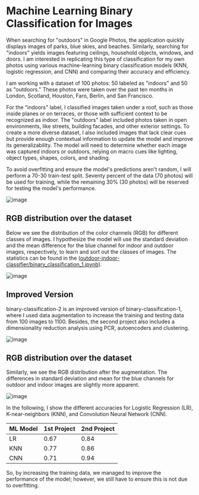 # Machine Learning Binary Classification for Images

When searching for "outdoors" in Google Photos, the application quickly displays images of parks, blue skies, and beaches. Similarly, searching for "indoors" yields images featuring ceilings, household objects, windows, and doors. I am interested in replicating this type of classification for my own photos using various machine-learning binary classification models (KNN, logistic regression, and CNN) and comparing their accuracy and efficiency.

I am working with a dataset of 100 photos: 50 labeled as "indoors" and 50 as "outdoors." These photos were taken over the past ten months in London, Scotland, Houston, Faro, Berlin, and San Francisco.

For the "indoors" label, I classified images taken under a roof, such as those inside planes or on terraces, or those with sufficient context to be recognized as indoor. The "outdoors" label included photos taken in open environments, like streets, building facades, and other exterior settings. To create a more diverse dataset, I also included images that lack clear cues but provide enough contextual information to update the model and improve its generalizability. The model will need to determine whether each image was captured indoors or outdoors, relying on macro cues like lighting, object types, shapes, colors, and shading.

To avoid overfitting and ensure the model's predictions aren't random, I will perform a 70-30 train-test split. Seventy percent of the data (70 photos) will be used for training, while the remaining 30% (30 photos) will be reserved for testing the model's performance.

![image](https://github.com/user-attachments/assets/b1d64476-a9c6-410d-944f-55bcdb76b222)

## RGB distribution over the dataset
Below we see the distribution of the color channels (RGB) for different classes of images. I hypothesize the model will use the standard deviation and the mean difference for the blue channel for indoor and outdoor images, respectively, to learn and sort out the classes of images. The statistics can be found in the ([outdoor-indoor-classifier/binary_classification_1.ipynb](https://github.com/steniodeassis/outdoor-indoor-classifier/edit/main/README.md)).

![image](https://github.com/user-attachments/assets/60d174d4-4679-491e-a0e9-a0cd8989115d)


## Improved Version

binary-classification-2 is an improved version of binary-classification-1, where I used data augmentation to increase the training and testing data from 100 images to 1100. Besides, the second project also includes a dimensionality reduction analysis using PCR, autoencoders and clustering.

![image](https://github.com/user-attachments/assets/d7feee81-8fa2-471c-be9a-c699a01f8df8)

## RGB distribution over the dataset
Similarly, we see the RGB distribution after the augmentation. The differences in standard deviation and mean for the blue channels for outdoor and indoor images are slightly more apparent.

![image](https://github.com/user-attachments/assets/c2c2a719-725c-44e3-acd0-93afd851ae4f)


In the following, I show the different accuracies for Logistic Regression (LR), K-near-neighbors (KNN), and Convolution Neural Network (CNN).

| ML Model   | 1st Project | 2nd Project |
|----------|----------|----------|
| LR   | 0.67 | 0.84  |
| KNN  | 0.77 | 0.86 |
| CNN  | 0.71 | 0.94 |

So, by increasing the training data, we managed to improve the performance of the model; however, we still have to ensure this is not due to overfitting.
